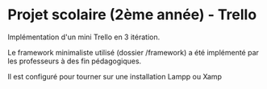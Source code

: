 # Projet scolaire (2ème année) - Trello
Implémentation d'un mini Trello en 3 itération.

Le framework minimaliste utilisé (dossier /framework) a été implémenté par les professeurs à des fin pédagogiques.

Il est configuré pour tourner sur une installation Lampp ou Xamp
